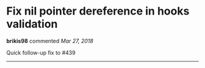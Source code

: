 # Fix nil pointer dereference in hooks validation

**brikis98** commented *Mar 27, 2018*

Quick follow-up fix to #439
<br />
***


